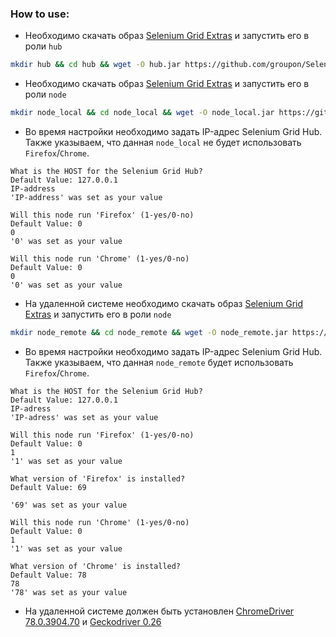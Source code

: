 ### How to use:

* Необходимо скачать образ [Selenium Grid Extras](https://github.com/groupon/Selenium-Grid-Extras/releases/download/v2.0.4/SeleniumGridExtras-2.0.4-SNAPSHOT-jar-with-dependencies.jar) и запустить его в роли `hub`
```sh
mkdir hub && cd hub && wget -O hub.jar https://github.com/groupon/Selenium-Grid-Extras/releases/download/v2.0.4/SeleniumGridExtras-2.0.4-SNAPSHOT-jar-with-dependencies.jar && java -jar hub.jar  && cd ..
```
* Необходимо скачать образ [Selenium Grid Extras](https://github.com/groupon/Selenium-Grid-Extras/releases/download/v2.0.4/SeleniumGridExtras-2.0.4-SNAPSHOT-jar-with-dependencies.jar) и запустить его в роли `node`
```sh
mkdir node_local && cd node_local && wget -O node_local.jar https://github.com/groupon/Selenium-Grid-Extras/releases/download/v2.0.4/SeleniumGridExtras-2.0.4-SNAPSHOT-jar-with-dependencies.jar && java -jar node_local.jar  && cd ..
```
* Во время настройки необходимо задать IP-адрес Selenium Grid Hub. Также указываем, что данная `node_local` не будет использовать `Firefox`/`Chrome`.
```
What is the HOST for the Selenium Grid Hub?
Default Value: 127.0.0.1
IP-address
'IP-address' was set as your value
```
```
Will this node run 'Firefox' (1-yes/0-no)
Default Value: 0
0
'0' was set as your value

Will this node run 'Chrome' (1-yes/0-no)
Default Value: 0
0
'0' was set as your value
```
* На удаленной системе необходимо скачать образ [Selenium Grid Extras](https://github.com/groupon/Selenium-Grid-Extras/releases/download/v2.0.4/SeleniumGridExtras-2.0.4-SNAPSHOT-jar-with-dependencies.jar) и запустить его в роли `node`
```sh
mkdir node_remote && cd node_remote && wget -O node_remote.jar https://github.com/groupon/Selenium-Grid-Extras/releases/download/v2.0.4/SeleniumGridExtras-2.0.4-SNAPSHOT-jar-with-dependencies.jar && java -jar node_remote.jar  && cd ..
```
* Во время настройки необходимо задать IP-адрес Selenium Grid Hub. Также указываем, что данная `node_remote` будет использовать `Firefox`/`Chrome`.
```
What is the HOST for the Selenium Grid Hub?
Default Value: 127.0.0.1
IP-adress
'IP-adress' was set as your value
```
```
Will this node run 'Firefox' (1-yes/0-no)
Default Value: 0
1
'1' was set as your value

What version of 'Firefox' is installed?
Default Value: 69

'69' was set as your value
```
```
Will this node run 'Chrome' (1-yes/0-no)
Default Value: 0
1
'1' was set as your value

What version of 'Chrome' is installed?
Default Value: 78
78
'78' was set as your value
```
* На удаленной системе должен быть установлен [ChromeDriver 78.0.3904.70](https://chromedriver.storage.googleapis.com/index.html?path=78.0.3904.70/) и [Geckodriver 0.26](https://github.com/mozilla/geckodriver/releases/tag/v0.26.0)